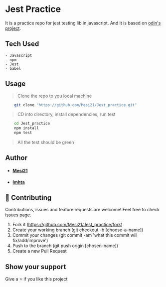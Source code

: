 # Jest Practice

It is a practice repo for jest testing lib in javascript. And it is based on [odin's project](https://www.theodinproject.com/courses/javascript/lessons/testing-practice).

## Tech Used
    - Javascript
    - npm
    - Jest
    - babel

## Usage

> Clone the repo to you local machine
```bash
    git clone "https://github.com/Mesi21/Jest_practice.git"
```
> CD into directory, install  dependencies, run test
```bash
    cd Jest_practice
    npm install
    npm test
```
> All the test should be green

## Author

- #### [Mesi21](https://github.com/Mesi21)
- #### [Imhta](https://github.com/imhta)

## 🤝 Contributing
Contributions, issues and feature requests are welcome!
Feel free to check issues page.

1. Fork it (https://github.com/Mesi21/Jest_practice/fork)
2. Create your working branch (git checkout -b [choose-a-name])
3. Commit your changes (git commit -am 'what this commit will fix/add/improve')
4. Push to the branch (git push origin [chosen-name])
5. Create a new Pull Request

## Show your support
Give a ⭐️ if you like this project